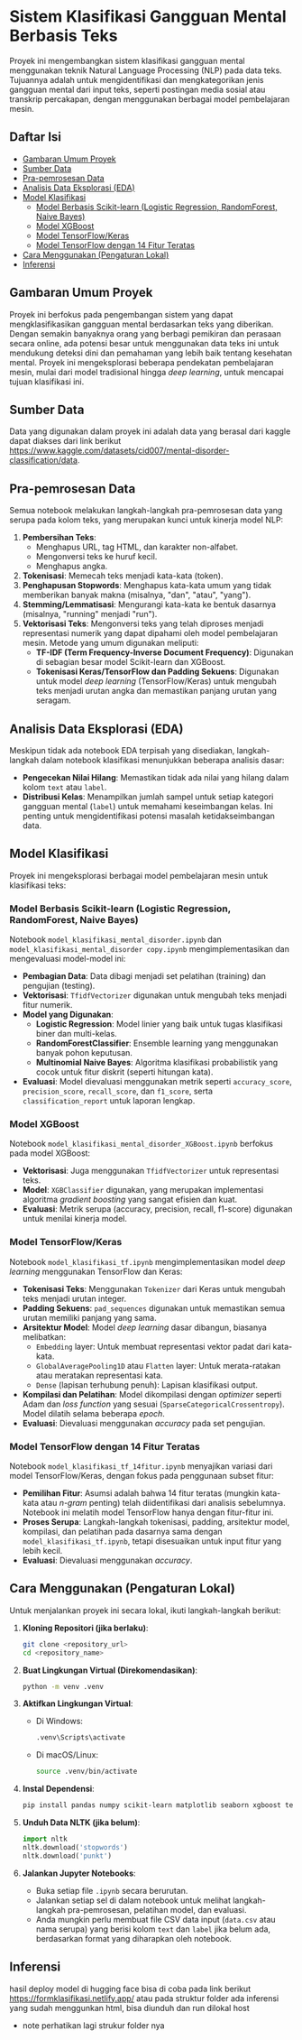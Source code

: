 # Sistem Klasifikasi Gangguan Mental Berbasis Teks

Proyek ini mengembangkan sistem klasifikasi gangguan mental menggunakan teknik Natural Language Processing (NLP) pada data teks. Tujuannya adalah untuk mengidentifikasi dan mengkategorikan jenis gangguan mental dari input teks, seperti postingan media sosial atau transkrip percakapan, dengan menggunakan berbagai model pembelajaran mesin.

## Daftar Isi

- [Gambaran Umum Proyek](#gambaran-umum-proyek)
- [Sumber Data](#sumber-data)
- [Pra-pemrosesan Data](#pra-pemrosesan-data)
- [Analisis Data Eksplorasi (EDA)](#analisis-data-eksplorasi-eda)
- [Model Klasifikasi](#model-klasifikasi)
  - [Model Berbasis Scikit-learn (Logistic Regression, RandomForest, Naive Bayes)](#model-berbasis-scikit-learn-logistic-regression-randomforest-naive-bayes)
  - [Model XGBoost](#model-xgboost)
  - [Model TensorFlow/Keras](#model-tensorflowkeras)
  - [Model TensorFlow dengan 14 Fitur Teratas](#model-tensorflow-dengan-14-fitur-teratas)
- [Cara Menggunakan (Pengaturan Lokal)](#cara-menggunakan-pengaturan-lokal)
- [Inferensi](#Inferensi)

## Gambaran Umum Proyek

Proyek ini berfokus pada pengembangan sistem yang dapat mengklasifikasikan gangguan mental berdasarkan teks yang diberikan. Dengan semakin banyaknya orang yang berbagi pemikiran dan perasaan secara online, ada potensi besar untuk menggunakan data teks ini untuk mendukung deteksi dini dan pemahaman yang lebih baik tentang kesehatan mental. Proyek ini mengeksplorasi beberapa pendekatan pembelajaran mesin, mulai dari model tradisional hingga *deep learning*, untuk mencapai tujuan klasifikasi ini.

## Sumber Data

Data yang digunakan dalam proyek ini adalah data yang berasal dari kaggle dapat diakses dari link berikut https://www.kaggle.com/datasets/cid007/mental-disorder-classification/data.
## Pra-pemrosesan Data

Semua notebook melakukan langkah-langkah pra-pemrosesan data yang serupa pada kolom teks, yang merupakan kunci untuk kinerja model NLP:

1.  **Pembersihan Teks**:
    * Menghapus URL, tag HTML, dan karakter non-alfabet.
    * Mengonversi teks ke huruf kecil.
    * Menghapus angka.
2.  **Tokenisasi**: Memecah teks menjadi kata-kata (token).
3.  **Penghapusan Stopwords**: Menghapus kata-kata umum yang tidak memberikan banyak makna (misalnya, "dan", "atau", "yang").
4.  **Stemming/Lemmatisasi**: Mengurangi kata-kata ke bentuk dasarnya (misalnya, "running" menjadi "run").
5.  **Vektorisasi Teks**: Mengonversi teks yang telah diproses menjadi representasi numerik yang dapat dipahami oleh model pembelajaran mesin. Metode yang umum digunakan meliputi:
    * **TF-IDF (Term Frequency-Inverse Document Frequency)**: Digunakan di sebagian besar model Scikit-learn dan XGBoost.
    * **Tokenisasi Keras/TensorFlow dan Padding Sekuens**: Digunakan untuk model *deep learning* (TensorFlow/Keras) untuk mengubah teks menjadi urutan angka dan memastikan panjang urutan yang seragam.

## Analisis Data Eksplorasi (EDA)

Meskipun tidak ada notebook EDA terpisah yang disediakan, langkah-langkah dalam notebook klasifikasi menunjukkan beberapa analisis dasar:

* **Pengecekan Nilai Hilang**: Memastikan tidak ada nilai yang hilang dalam kolom `text` atau `label`.
* **Distribusi Kelas**: Menampilkan jumlah sampel untuk setiap kategori gangguan mental (`label`) untuk memahami keseimbangan kelas. Ini penting untuk mengidentifikasi potensi masalah ketidakseimbangan data.

## Model Klasifikasi

Proyek ini mengeksplorasi berbagai model pembelajaran mesin untuk klasifikasi teks:

### Model Berbasis Scikit-learn (Logistic Regression, RandomForest, Naive Bayes)

Notebook `model_klasifikasi_mental_disorder.ipynb` dan `model_klasifikasi_mental_disorder copy.ipynb` mengimplementasikan dan mengevaluasi model-model ini:

* **Pembagian Data**: Data dibagi menjadi set pelatihan (training) dan pengujian (testing).
* **Vektorisasi**: `TfidfVectorizer` digunakan untuk mengubah teks menjadi fitur numerik.
* **Model yang Digunakan**:
    * **Logistic Regression**: Model linier yang baik untuk tugas klasifikasi biner dan multi-kelas.
    * **RandomForestClassifier**: Ensemble learning yang menggunakan banyak pohon keputusan.
    * **Multinomial Naive Bayes**: Algoritma klasifikasi probabilistik yang cocok untuk fitur diskrit (seperti hitungan kata).
* **Evaluasi**: Model dievaluasi menggunakan metrik seperti `accuracy_score`, `precision_score`, `recall_score`, dan `f1_score`, serta `classification_report` untuk laporan lengkap.

### Model XGBoost

Notebook `model_klasifikasi_mental_disorder_XGBoost.ipynb` berfokus pada model XGBoost:

* **Vektorisasi**: Juga menggunakan `TfidfVectorizer` untuk representasi teks.
* **Model**: `XGBClassifier` digunakan, yang merupakan implementasi algoritma *gradient boosting* yang sangat efisien dan kuat.
* **Evaluasi**: Metrik serupa (accuracy, precision, recall, f1-score) digunakan untuk menilai kinerja model.

### Model TensorFlow/Keras

Notebook `model_klasifikasi_tf.ipynb` mengimplementasikan model *deep learning* menggunakan TensorFlow dan Keras:

* **Tokenisasi Teks**: Menggunakan `Tokenizer` dari Keras untuk mengubah teks menjadi urutan integer.
* **Padding Sekuens**: `pad_sequences` digunakan untuk memastikan semua urutan memiliki panjang yang sama.
* **Arsitektur Model**: Model *deep learning* dasar dibangun, biasanya melibatkan:
    * `Embedding` layer: Untuk membuat representasi vektor padat dari kata-kata.
    * `GlobalAveragePooling1D` atau `Flatten` layer: Untuk merata-ratakan atau meratakan representasi kata.
    * `Dense` (lapisan terhubung penuh): Lapisan klasifikasi output.
* **Kompilasi dan Pelatihan**: Model dikompilasi dengan *optimizer* seperti Adam dan *loss function* yang sesuai (`SparseCategoricalCrossentropy`). Model dilatih selama beberapa *epoch*.
* **Evaluasi**: Dievaluasi menggunakan *accuracy* pada set pengujian.

### Model TensorFlow dengan 14 Fitur Teratas

Notebook `model_klasifikasi_tf_14fitur.ipynb` menyajikan variasi dari model TensorFlow/Keras, dengan fokus pada penggunaan subset fitur:

* **Pemilihan Fitur**: Asumsi adalah bahwa 14 fitur teratas (mungkin kata-kata atau *n-gram* penting) telah diidentifikasi dari analisis sebelumnya. Notebook ini melatih model TensorFlow hanya dengan fitur-fitur ini.
* **Proses Serupa**: Langkah-langkah tokenisasi, padding, arsitektur model, kompilasi, dan pelatihan pada dasarnya sama dengan `model_klasifikasi_tf.ipynb`, tetapi disesuaikan untuk input fitur yang lebih kecil.
* **Evaluasi**: Dievaluasi menggunakan *accuracy*.

## Cara Menggunakan (Pengaturan Lokal)

Untuk menjalankan proyek ini secara lokal, ikuti langkah-langkah berikut:

1.  **Kloning Repositori (jika berlaku)**:
    ```bash
    git clone <repository_url>
    cd <repository_name>
    ```

2.  **Buat Lingkungan Virtual (Direkomendasikan)**:
    ```bash
    python -m venv .venv
    ```

3.  **Aktifkan Lingkungan Virtual**:
    * Di Windows:
        ```bash
        .venv\Scripts\activate
        ```
    * Di macOS/Linux:
        ```bash
        source .venv/bin/activate
        ```

4.  **Instal Dependensi**:
    ```bash
    pip install pandas numpy scikit-learn matplotlib seaborn xgboost tensorflow keras nltk
    ```

5.  **Unduh Data NLTK (jika belum)**:
    ```python
    import nltk
    nltk.download('stopwords')
    nltk.download('punkt')
    ```

6.  **Jalankan Jupyter Notebooks**:
    * Buka setiap file `.ipynb` secara berurutan.
    * Jalankan setiap sel di dalam notebook untuk melihat langkah-langkah pra-pemrosesan, pelatihan model, dan evaluasi.
    * Anda mungkin perlu membuat file CSV data input (`data.csv` atau nama serupa) yang berisi kolom `text` dan `label` jika belum ada, berdasarkan format yang diharapkan oleh notebook.

## Inferensi 
hasil deploy model di hugging face bisa di coba pada link berikut https://formklasifikasi.netlify.app/ atau pada struktur folder ada inferensi yang sudah menggunkan html, bisa diunduh dan run dilokal host

* note perhatikan lagi strukur folder nya
